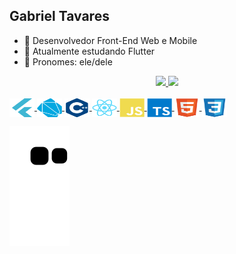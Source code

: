 ## Gabriel Tavares

- 🎈 Desenvolvedor Front-End Web e Mobile
- 🎃 Atualmente estudando Flutter
- 🎩 Pronomes: ele/dele

<div align="center">
  <a href="https://github.com/gbtb16">
  <img height="180em" src="https://github-readme-stats.vercel.app/api?username=gbtb16&show_icons=true&theme=midnight-purple&include_all_commits=true&count_private=true"/>
  <img height="180em" src="https://github-readme-stats.vercel.app/api/top-langs/?username=gbtb16&layout=compact&langs_count=7&theme=midnight-purple"/>
</div>
  
<div style="display: inline_block"><br>
  <img align="center" alt="GB-Flutter" height="30" width="40" src="https://raw.githubusercontent.com/devicons/devicon/master/icons/flutter/flutter-plain.svg">
  <img align="center" alt="GB-Dart" height="30" width="40" src="https://raw.githubusercontent.com/devicons/devicon/master/icons/dart/dart-plain.svg">
  <img align="center" alt="GB-C++" height="30" width="40" src="https://raw.githubusercontent.com/devicons/devicon/master/icons/cplusplus/cplusplus-plain.svg">
  <img align="center" alt="GB-React" height="30" width="40" src="https://raw.githubusercontent.com/devicons/devicon/master/icons/react/react-original.svg">
  <img align="center" alt="GB-Js" height="30" width="40" src="https://raw.githubusercontent.com/devicons/devicon/master/icons/javascript/javascript-plain.svg">
  <img align="center" alt="GB-Ts" height="30" width="40" src="https://raw.githubusercontent.com/devicons/devicon/master/icons/typescript/typescript-plain.svg">
  <img align="center" alt="GB-HTML" height="30" width="40" src="https://raw.githubusercontent.com/devicons/devicon/master/icons/html5/html5-original.svg">
  <img align="center" alt="GB-CSS" height="30" width="40" src="https://raw.githubusercontent.com/devicons/devicon/master/icons/css3/css3-original.svg">
</div>
  
![Snake animation](https://github.com/gbtb16/gbtb16/blob/output/github-contribution-grid-snake.svg)
